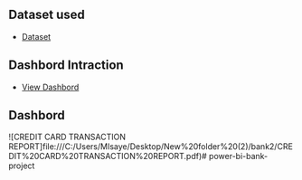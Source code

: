 ## Dataset used 
- <a href= "https://github.com/Solanedd/power-bi-bank-project/blob/main/cc_add.csv">Dataset</a>
## Dashbord Intraction 
- <a href= "https://github.com/Solanedd/power-bi-bank-project/blob/main/HR%20Dashboard2.twbx">View Dashbord</a>

## Dashbord 
![CREDIT CARD TRANSACTION REPORT]file:///C:/Users/MIsaye/Desktop/New%20folder%20(2)/bank2/CREDIT%20CARD%20TRANSACTION%20REPORT.pdf)# power-bi-bank-project
